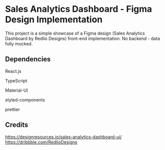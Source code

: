 # Sales Analytics Dashboard - Figma Design Implementation

This project is a simple showcase of a Figma design (Sales Analytics Dashboard by Redlio Designs) front-end implementation.
No backend - data fully mocked.

## Dependencies

React.js

TypeScript

Material-UI

styled-components

prettier

## Credits

https://designresources.io/sales-analytics-dashboard-ui/
https://dribbble.com/RedlioDesigns
